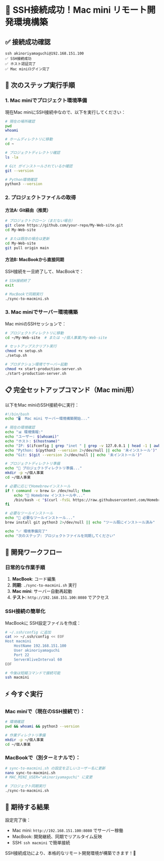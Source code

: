 # 🎉 SSH接続成功！Mac mini リモート開発環境構築

## ✅ 接続成功確認

```
ssh akinoriyamaguchi@192.168.151.100
✅ SSH接続成功
✅ ホスト認証完了
✅ Mac miniログイン完了
```

## 🚀 次のステップ実行手順

### 1. Mac miniでプロジェクト環境準備

現在Mac miniにSSH接続中なので、以下を実行してください：

```bash
# 現在の場所確認
pwd
whoami

# ホームディレクトリに移動
cd ~

# プロジェクトディレクトリ確認
ls -la

# Git がインストールされているか確認
git --version

# Python環境確認
python3 --version
```

### 2. プロジェクトファイルの取得

#### 方法A: Git経由（推奨）
```bash
# プロジェクトクローン（まだない場合）
git clone https://github.com/your-repo/My-Web-site.git
cd My-Web-site

# または既存の場合は更新
cd My-Web-site
git pull origin main
```

#### 方法B: MacBookから直接同期
SSH接続を一旦終了して、MacBookで：
```bash
# SSH接続終了
exit

# MacBookで同期実行
./sync-to-macmini.sh
```

### 3. Mac miniでサーバー環境構築

Mac miniのSSHセッションで：
```bash
# プロジェクトディレクトリに移動
cd ~/My-Web-site  # または ~/個人事業/My-Web-site

# セットアップスクリプト実行
chmod +x setup.sh
./setup.sh

# プロダクション環境でサーバー起動
chmod +x start-production-server.sh
./start-production-server.sh
```

## 📋 完全セットアップコマンド（Mac mini用）

以下をMac miniのSSH接続中に実行：

```bash
#!/bin/bash
echo "🖥️  Mac mini サーバー環境構築開始..."

# 現在の環境確認
echo "📊 環境情報:"
echo "ユーザー: $(whoami)"
echo "ホスト: $(hostname)"
echo "IP: $(ifconfig | grep "inet " | grep -v 127.0.0.1 | head -1 | awk '{print $2}')"
echo "Python: $(python3 --version 2>/dev/null || echo '未インストール')"
echo "Git: $(git --version 2>/dev/null || echo '未インストール')"

# プロジェクトディレクトリ準備
echo "📁 プロジェクトディレクトリ準備..."
mkdir -p ~/個人事業
cd ~/個人事業

# 必要に応じてHomebrewインストール
if ! command -v brew &> /dev/null; then
    echo "🍺 Homebrew インストール中..."
    /bin/bash -c "$(curl -fsSL https://raw.githubusercontent.com/Homebrew/install/HEAD/install.sh)"
fi

# 必要なツールインストール
echo "🔧 必要なツールインストール..."
brew install git python3 2>/dev/null || echo "ツール既にインストール済み"

echo "✅ 環境準備完了"
echo "次のステップ: プロジェクトファイルを同期してください"
```

## 🔄 開発ワークフロー

### 日常的な作業手順
1. **MacBook**: コード編集
2. **同期**: `./sync-to-macmini.sh` 実行
3. **Mac mini**: サーバー自動再起動
4. **テスト**: `http://192.168.151.100:8080` でアクセス

### SSH接続の簡単化
MacBookに SSH設定ファイルを作成：

```bash
# ~/.ssh/config に追加
cat >> ~/.ssh/config << EOF
Host macmini
    HostName 192.168.151.100
    User akinoriyamaguchi
    Port 22
    ServerAliveInterval 60
EOF

# 今後は短縮コマンドで接続可能
ssh macmini
```

## ⚡ 今すぐ実行

### Mac miniで（現在のSSH接続で）：
```bash
# 環境確認
pwd && whoami && python3 --version

# 作業ディレクトリ準備
mkdir -p ~/個人事業
cd ~/個人事業
```

### MacBookで（別ターミナルで）：
```bash
# sync-to-macmini.sh の設定を正しいユーザー名に更新
nano sync-to-macmini.sh
# MAC_MINI_USER="akinoriyamaguchi" に変更

# プロジェクト同期実行
./sync-to-macmini.sh
```

## 🎯 期待する結果

設定完了後：
- Mac mini: `http://192.168.151.100:8080` でサーバー稼働
- MacBook: 開発継続、同期でリアルタイム反映
- SSH: `ssh macmini` で簡単接続

SSH接続成功により、本格的なリモート開発環境が構築できます！🚀

